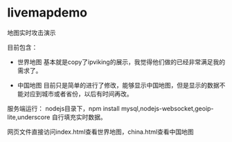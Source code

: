 livemapdemo
===========

地图实时攻击演示



目前包含：
* 世界地图
基本就是copy了ipviking的展示，我觉得他们做的已经非常满足我的需求了。

* 中国地图
目前只是简单的进行了修改，能够显示中国地图，但是显示的数据不能对应到城市或者省份，以后有时间再改。


服务端运行：
nodejs目录下，npm install mysql,nodejs-websocket,geoip-lite,underscore
自行填充实时数据。

网页文件直接访问index.html查看世界地图，china.html查看中国地图
